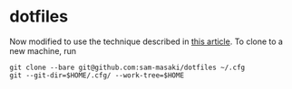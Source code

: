 # dotfiles

Now modified to use the technique described in [this article](www.atlassian.com/git/tutorials/dotfiles). To clone to a new machine, run
```
git clone --bare git@github.com:sam-masaki/dotfiles ~/.cfg
git --git-dir=$HOME/.cfg/ --work-tree=$HOME
```